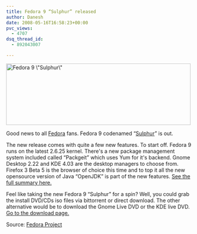 ```yaml
---
title: Fedora 9 “Sulphur” released
author: Danesh
date: 2008-05-16T16:58:23+00:00
pvc_views:
  - 4707
dsq_thread_id:
  - 892043007

---
```

[<img loading="lazy" class="alignnone size-medium wp-image-568" title="Fedora 9 \&quot;Sulphur\&quot;" src="/wp-content/uploads/2008/05/f9launch1-500x166.png" alt="Fedora 9 \&quot;Sulphur\&quot;" width="500" height="166" srcset="/wp-content/uploads/2008/05/f9launch1-500x166.png 500w, /wp-content/uploads/2008/05/f9launch1.png 600w" sizes="(max-width: 500px) 100vw, 500px" />][1]

Good news to all [Fedora][2] fans. Fedora 9 codenamed &#8220;[Sulphur][3]&#8221; is out.

The new release comes with quite a few new features. To start off. Fedora 9 runs on the latest 2.6.25 kernel. There's a new package management system included called &#8220;Packgeit&#8221; which uses Yum for it's backend. Gnome Desktop 2.22 and KDE 4.03 are the desktop managers to choose from. Firefox 3 Beta 5 is the browser of choice this time and to top it all the new opensource version of Java &#8220;OpenJDK&#8221; is part of the new features. [See the full summary here.][4]

Feel like taking the new Fedora 9 &#8220;Sulphur&#8221; for a spin? Well, you could grab the install DVD/CDs iso files via bittorrent or direct download. The other alternative would be to download the Gnome Live DVD or the KDE live DVD. [Go to the download page.][5]

Source: [Fedora Project][6]

 [1]: /wp-content/uploads/2008/05/f9launch1.png
 [2]: http://fedoraproject.org/wiki/Overview
 [3]: http://fedoraproject.org/wiki/Releases/Names
 [4]: http://fedoraproject.org/wiki/Releases/9/ReleaseSummary
 [5]: http://fedoraproject.org/en/get-fedora
 [6]: http://fedoraproject.org/en/index